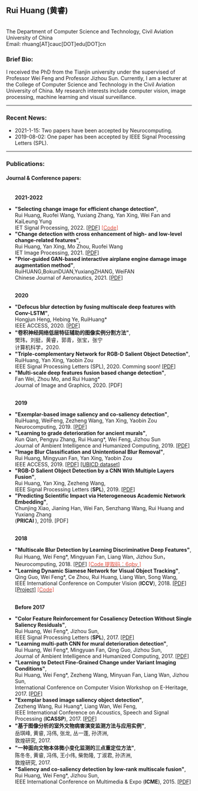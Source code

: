 <html>
<head>
<meta charset="gbk"><!--utf-8-->
<meta http-equiv="X-UA-Compatible" content="chrome=1">

<link rel="stylesheet" href="stylesheets/styles.css">
<link rel="stylesheet" href="stylesheets/pygment_trac.css">
<meta name="viewport" content="width=device-width">
</head>
<body>
<div class="wrapper">


<section>

<h1> Rui Huang (黄睿) </h1>   

<p>
<strong> </strong><br>
The Department of Computer Science and Technology, Civil Aviation University of China<br>
Email: rhuang[AT]cauc[DOT]edu[DOT]cn </p>
<!--
<h4>
	<a href="#biography-page">[<ud>Brief Bio</ud>]</a> -
	<a href="#new-page">[<ud>Recent News</ud>]</a> -
	<a href="#data-page">[<ud>Challenges</ud>]</a> -
	<a href="#Project-page">[<ud>Projects</ud>]</a> -
	<a href="#Paper-pages">[<ud>Publications</ud>]</a> 
</h4>
<hr />
-->

<!-- <p>
<font color="#E74C3C"><strong>Position Opening:</strong></font>  <a href="http://www.inceptioniai.org" target="_blank">Inception Institute of Artificial Intelligence (<strong>IIAI</strong>)</a> is now recruiting <strong>Internship/Scientist/Engineer</strong> in Computer Vision, Deep Learning and Medical Image Analysis. 
Welcome to send me your detailed resume!
<br>

</p>
<hr /> -->

<h3>
<a id="biography-page" class="anchor" href="#biography-page" aria-hidden="true"><span class="octicon octicon-link"></span></a>Brief Bio: </h3>  

<p>I received the PhD from the Tianjin university under the supervised of Professor Wei Feng and Professor Jizhou Sun. Currently, I am a lecturer at the College of Computer Science and Technology in the Civil Aviation University of China.   My research interests include computer vision, image processing, machine learning and visual surveillance.</p>



<hr />

<h3>
<a id="new-page" class="anchor" href="#new-page" aria-hidden="true"><span class="octicon octicon-link"></span></a>Recent News:</h3>

<ul>
<li>2021-1-15: Two papers have been accepted by Neurocomputing.</li>
<li>2019-08-02: One paper has been accepted by IEEE Signal Processing Letters (SPL).</li>

</ul>

<hr />



<h3>
<a id="Paper-pages" class="anchor" href="#Paper-pages" aria-hidden="true"><span class="octicon octicon-link"></span></a>Publications: </h3>


<h4><ud>Journal & Conference papers:</ud></h4>

<ul>

<br><strong>2021-2022</strong>
<li>
<strong>"Selecting change image for efficient change detection"</strong>, <br> 
Rui Huang, Ruofei Wang, Yuxiang Zhang, Yan Xing, Wei Fan and KaiLeung Yung <br>
IET Signal Processing, 2022.
<a href="" target="_blank">[PDF]</a>
<a href="https://github.com/rfww/EfficientChangeDetection.git" target="_blank"><font color="#E74C3C">[Code]</font></a></li>
</li>

	
<li>
<strong>"Change detection with cross enhancement of high- and low-level change-related features"</strong>, <br> 
Rui Huang, Yan Xing, Mo Zhou, Ruofei Wang <br>
IET Image Processing, 2021.
<a href="https://ietresearch.onlinelibrary.wiley.com/doi/10.1049/ipr2.12334" target="_blank">[PDF]</a>
</li>
	
<li>
<strong>"Prior-guided GAN-based interactive airplane engine damage image augmentation method"</strong>, <br> 
RuiHUANG,BokunDUAN,YuxiangZHANG, WeiFAN <br>
Chinese Journal of Aeronautics, 2021.
<a href="https://www.sciencedirect.com/science/article/pii/S1000936121004283" target="_blank">[PDF]</a>
</li>


<br><strong>2020</strong>
<li>
<strong>"Defocus blur detection by fusing multiscale deep features with Conv-LSTM"</strong>, <br> 
Hongjun Heng, Hebing Ye, RuiHuang*<br>
IEEE ACCESS, 2020.
<a href="https://ieeexplore.ieee.org/document/9097895" target="_blank">[PDF]</a>
</li>


<li>
<strong>"卷积神经网络低层特征辅助的图像实例分割方法"</strong>, <br> 
樊玮，刘挺，黄睿，郭青，张宝，张宁 <br>
   计算机科学，2020.
<!--<a href="https://www.sciencedirect.com/science/article/pii/S0925231219312718?dgcid=rss_sd_all" target="_blank">[PDF]</a> -->
</li>


<li>
<strong>"Triple-complementary Network for RGB-D Salient Object Detection"</strong>, <br> 
RuiHuang, Yan Xing, Yaobin Zou <br>
IEEE Signal Processing Letters (SPL), 2020. Comming soon!
<a href="https://ieeexplore.ieee.org/document/9076277" target="_blank">[PDF]</a>
</li>

<li>
<strong>"Multi-scale deep features fusion based change detection"</strong>, <br> 
Fan Wei, Zhou Mo, and Rui Huang*  <br>
 Journal of Image and Graphics, 2020. 
[PDF]</a> 
</li>


<br><strong>2019</strong>
<li>
<strong>"Exemplar-based image saliency and co-saliency detection"</strong>, <br> 
RuiHuang, WeiFeng, Zezheng Wang, Yan Xing, Yaobin Zou <br>
Neurocomputing, 2019. 
<a href="https://www.sciencedirect.com/science/article/pii/S0925231219312718?dgcid=rss_sd_all" target="_blank">[PDF]</a> 
</li>


<li>
<strong>"Learning to grade deterioration for ancient murals"</strong>, <br> 
Kun Qian, Pengyu Zhang, Rui Huang*, Wei Feng, Jizhou Sun <br>
Journal of Ambient Intelligence and Humanized Computing, 2019. 
<a href="http://link.springer.com/article/10.1007/s12652-019-01487-9" target="_blank">[PDF]</a> 
</li>
	
	
	
<li>
<strong>"Image Blur Classification and Unintentional Blur Removal"</strong>, <br> 
Rui Huang, Mingyuan Fan, Yan Xing, Yaobin Zou <br>
IEEE ACCESS, 2019. 
<a href="https://ieeexplore.ieee.org/document/8782107" target="_blank">[PDF]</a> 
<a href="https://pan.baidu.com/s/1MjuIp-kA-fGr9hrqmRBWkg" target="_blank">[UBICD dataset]</a>
</li>

<li> 
<strong>"RGB-D Salient Object Detection by a CNN With Multiple Layers Fusion"</strong>, <br>
Rui Huang, Yan Xing, Zezheng Wang,<br>	
IEEE Signal Processing Letters (<strong>SPL</strong>), 2019.  
<a href="https://ieeexplore.ieee.org/document/8638984" target="_blank">[PDF]</a> 
</li>

<li>
<strong>"Predicting Scientific Impact via Heterogeneous Academic Network Embedding"</strong>, <br> 
Chunjing Xiao, Jianing Han, Wei Fan, Senzhang Wang, Rui Huang and Yuxiang Zhang  <br>
 (<strong>PRICAI </strong>), 2019. 
[PDF]</a> 
</li>


<br><strong>2018</strong>
<li> 
<strong>"Multiscale Blur Detection by Learning Discriminative Deep Features"</strong>, <br>
Rui Huang, Wei Feng*, Mingyuan Fan, Liang Wan, Jizhou Sun，<br>	
Neurocomputing, 2018.  
<a href="https://www.sciencedirect.com/science/article/pii/S0925231218300602" target="_blank">[PDF]</a> 
<a href="https://pan.baidu.com/s/1SmpgGOuqJxWLTGd2j4r8OQ" target="_blank"><font color="#E74C3C">[Code 提取码：6qby ]</font></a></li>


<li>
<strong>"Learning Dynamic Siamese Network for Visual Object Tracking"</strong>, <br> 
Qing Guo, Wei Feng*, Ce Zhou, <ud>Rui Huang</ud>, Liang Wan, Song Wang,  <br>
IEEE International Conference on Computer Vision (<strong>ICCV</strong>), 2018. 
<a href="http://openaccess.thecvf.com/content_ICCV_2017/papers/Guo_Learning_Dynamic_Siamese_ICCV_2017_paper.pdf" target="_blank">[PDF]</a> 
<a href="https://github.com/tsingqguo/DSiam" target="_blank">[Project]</a>
<a href="https://github.com/tsingqguo/DSiam" target="_blank"><font color="#E74C3C">[Code]</font></a>
</li>


<br><strong>Before 2017</strong>
<li>
<strong>"Color Feature Reinforcement for Cosaliency Detection Without Single Saliency Residuals"</strong>, <br> 
Rui Huang, Wei Feng*, Jizhou Sun, <br>
IEEE Signal Processing Letters (<strong>SPL</strong>), 2017. 
<a href="https://www.researchgate.net/publication/314437340_Color_Feature_Reinforcement_for_Co-Saliency_Detection_without_Single_Saliency_Residuals" target="_blank">[PDF]</a> 
</li>


<li>
<strong>"Learning multi-path CNN for mural deterioration detection"</strong>, <br> 
Rui Huang, Wei Feng*, Mingyuan Fan, Qing Guo, Jizhou Sun, <br>
Journal of Ambient Intelligence and Humanized Computing, 2017. 
<a href="https://link.springer.com/article/10.1007%2Fs12652-017-0656-4" target="_blank">[PDF]</a> 
</li>

<li> 
<strong>"Learning to Detect Fine-Grained Change under Variant Imaging Conditions"</strong>, <br>
Rui Huang, Wei Feng*, Zezheng Wang, Minyuan Fan, Liang Wan, Jizhou Sun, <br>	
International Conference on Computer Vision Workshop on E-Heritage, 2017.  
<a href="http://openaccess.thecvf.com/content_ICCV_2017_workshops/papers/w42/Huang_Learning_to_Detect_ICCV_2017_paper.pdf" target="_blank">[PDF]</a> </li>


<li>
<strong>"Exemplar based image saliency object detection"</strong>, <br> 
Zezheng Wang, <ud>Rui Huang*</ud>, Liang Wan, Wei Feng,  <br>
IEEE International Conference on Acoustics, Speech and Signal Processing (<strong>ICASSP</strong>), 2017. 
<a href="https://www.researchgate.net/publication/312146344_Exemplar_based_Image_Salient_Object_Detection" target="_blank">[PDF]</a> 
</li>



<li>
<strong>"基于图像分析的室外文物病害演变监测方法与应用实例"</strong>, <br> 
岳琪峰, 黄睿, 冯伟, 张龙, 丛一蓬, 孙济洲,   <br>
敦煌研究, 2017. 

</li>


<li>
<strong>"一种面向文物本体微小变化监测的三点重定位方法"</strong>, <br> 
陈冬冬, 黄睿, 冯伟, 王小伟, 柴勃隆, 丁淑君, 孙济洲,   <br>
敦煌研究, 2017. 

</li>



<li> 
<strong>"Saliency and co-saliency detection by low-rank multiscale fusion"</strong>, <br>
Rui Huang, Wei Feng*, Jizhou Sun,<br>	
IEEE International Conference on Multimedia & Expo (<strong>ICME</strong>), 2015.  
<a href="https://www.researchgate.net/publication/273766216_Saliency_and_Co-Saliency_Detection_by_Low-Rank_Multiscale_Fusion" target="_blank">[PDF]</a> 
</li>

</ul>

</section>

</div>
</body>
</html>
